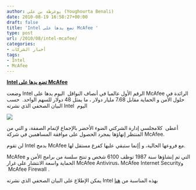 ```yaml
---
author: يوغرطة بن علي (Youghourta Benali)
date: 2010-08-19 16:58:27+00:00
draft: false
title: 'Intel تضع يدها على McAfee '
type: post
url: /2010/08/intel-mcafee/
categories:
- أخبار الشركات
tags:
- Intel
- McAfee
---
```


**[Intel تضع يدها على McAfee](http://www.it-scoop.com/2010/08/intel-mcafee/)**




وضعت Intel الرقم الأول عالميا في أنصاف النواقل  اليوم يدها على McAfee الرائدة في حلول الأمن و الحماية مقابل 7.68 مليار دولار ، ما يمثل 48 دولار للسهم الواحد.  حسب البيان الصحفي الذي نشرته Intel  اليوم




[![](http://www.it-scoop.com/wp-content/uploads/2010/08/intel-mcafee.jpg)
](http://www.it-scoop.com/2010/08/intel-mcafee/)


أعطى  كلامجلسي إدارة الشركتي الضوء الأخضر بالإجماع لإتمام الصفقة، و التي من المنتظر إنهاؤها بمجرد الحصول على موافقة المساهمين في شركة McAfee.

لن تقوم Intel بدمج McAfee مع فروعها الحالية، و |إنما ستبقي عليها كفرع مستقل لها.

McAfee التي تم إنشاؤها سنة 1987 توظف 6100 شخص و تنتج سلسة من برامج الأمن و الحماية واسعة الانتشار على غرار McAfee Antivirus، McAfee Internet Securityو  McAfee Firewall .

يمكن الإطلاع على البيان الصحفي الذي نشرته Intel بهذه المناسبة من [هنا](http://newsroom.intel.com/community/intel_newsroom/blog/2010/08/19/intel-to-acquire-mcafee)
